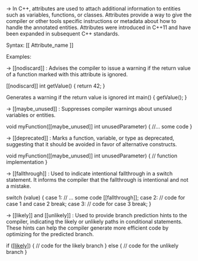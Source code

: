 -> In C++, attributes are used to attach additional information to entities such as variables, functions, or classes. 
Attributes provide a way to give the compiler or other tools specific instructions or metadata about how to handle the 
annotated entities. Attributes were introduced in C++11 and have been expanded in subsequent C++ standards.

Syntax: 
[[ Attribute_name ]]


Examples: 

-> [[nodiscard]] : Advises the compiler to issue a warning if the return value of a function marked with this attribute is ignored.

[[nodiscard]] int getValue() {
    return 42;
}

Generates a warning if the return value is ignored
int main() {
    getValue();
}


-> [[maybe_unused]] : Suppresses compiler warnings about unused variables or entities.

void myFunction([[maybe_unused]] int unusedParameter) {
    //... some code
}


-> [[deprecated]] : Marks a function, variable, or type as deprecated, suggesting that it should be avoided in favor of alternative constructs.

void myFunction([[maybe_unused]] int unusedParameter) {
    // function implementation
}


-> [[fallthrough]] : Used to indicate intentional fallthrough in a switch statement. It informs the compiler that the fallthrough is intentional and not a mistake.

switch (value) {
    case 1:
        // ... some code
        [[fallthrough]];
    case 2:
        // code for case 1 and case 2
        break;
    case 3:
        // code for case 3
        break;
}


-> [[likely]] and [[unlikely]] : Used to provide branch prediction hints to the compiler, indicating the likely or unlikely paths in conditional statements. 
These hints can help the compiler generate more efficient code by optimizing for the predicted branch.

if ([[likely]](condition)) {
    // code for the likely branch
} 
else {
    // code for the unlikely branch
}


